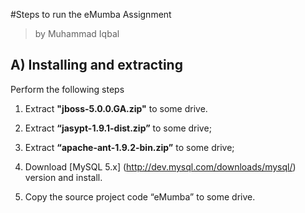 #Steps to run the eMumba Assignment
> by Muhammad Iqbal <br/>

## A) Installing and extracting
Perform the following steps

1) Extract **"jboss-5.0.0.GA.zip"** to some drive.

2) Extract **“jasypt-1.9.1-dist.zip”** to some drive; 

3) Extract **“apache-ant-1.9.2-bin.zip”** to some drive; 

4) Download [MySQL 5.x] (http://dev.mysql.com/downloads/mysql/) version and install. 

5) Copy the source project code “eMumba” to some drive.


